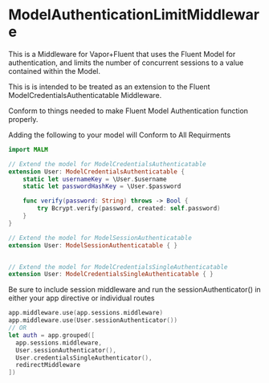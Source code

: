 # ModelAuthenticationLimitMiddleware

This is a Middleware for Vapor+Fluent that uses the Fluent Model for authentication,
and limits the number of concurrent sessions to a value contained within the Model.

This is is intended to be treated as an extension to the Fluent ModelCredentialsAuthenticatable Middleware.

Conform to things needed to make Fluent Model Authentication function properly.

Adding the following to your model will Conform to All Requirments

```swift
import MALM

// Extend the model for ModelCredentialsAuthenticatable
extension User: ModelCredentialsAuthenticatable {
    static let usernameKey = \User.$username
    static let passwordHashKey = \User.$password

    func verify(password: String) throws -> Bool {
        try Bcrypt.verify(password, created: self.password)
    }
}

// Extend the model for ModelSessionAuthenticatable
extension User: ModelSessionAuthenticatable { }


// Extend the model for ModelCredentialsSingleAuthenticatable
extension User: ModelCredentialsSingleAuthenticatable { }

```

Be sure to include session middleware and run the sessionAuthenticator()
in either your app directive or individual routes

```swift
app.middleware.use(app.sessions.middleware)
app.middleware.use(User.sessionAuthenticator())
// OR 
let auth = app.grouped([
  app.sessions.middleware,
  User.sessionAuthenticator(),
  User.credentialsSingleAuthenticator(),
  redirectMiddleware
])

```

